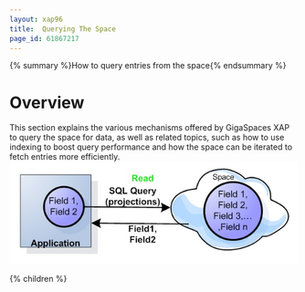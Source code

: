 ```yaml
---
layout: xap96
title:  Querying The Space
page_id: 61867217
---
```


{% summary %}How to query entries from the space{% endsummary %}

# Overview

This section explains the various mechanisms offered by GigaSpaces XAP to query the space for data, as well as related topics, such as how to use indexing to boost query performance and how the space can be iterated to fetch entries more efficiently.
![space-projections.jpg](/attachment_files/space-projections.jpg)

{% children %}
